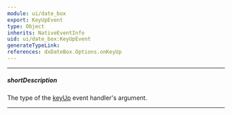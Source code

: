 ```yaml
---
module: ui/date_box
export: KeyUpEvent
type: Object
inherits: NativeEventInfo
uid: ui/date_box:KeyUpEvent
generateTypeLink: 
references: dxDateBox.Options.onKeyUp
---
```

---
##### shortDescription
The type of the [keyUp]({basewidgetpath}/Events/#keyUp) event handler's argument.

---
<!-- Description goes here -->